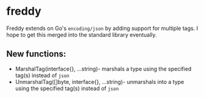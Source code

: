 freddy
======

Freddy extends on Go's `encoding/json` by adding support for multiple tags. I hope to get this merged into the standard library eventually.

New functions:
--------------

* MarshalTag(interface{}, ...string)- marshals a type using the specified tag(s) instead of `json`
* UnmarshalTag([]byte, interface{}, ...string)- unmarshals into a type using the specified tag(s) instead of `json`
